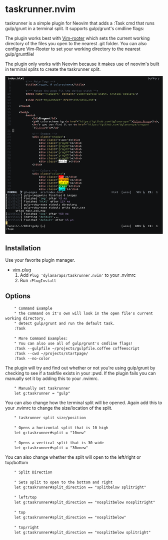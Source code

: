 # taskrunner.nvim

taskrunner is a simple plugin for Neovim that adds a :Task cmd that runs gulp/grunt in a terminal split. It supports gulp/grunt's cmdline flags:

The plugin works best with [Vim-rooter](https://github.com/airblade/vim-rooter) which sets the current working directory of the files you open to the nearest .git folder. You can also configure Vim-Rooter to set your working directory to the nearest gulp/gruntfile!

The plugin only works with Neovim because it makes use of neovim's built in terminal splits to create the taskrunner split.

![Gulp](https://raw.githubusercontent.com/dylanaraps/taskrunner.nvim/master/screenshots/gulp.png)

## Installation

Use your favorite plugin manager.

- [vim-plug](https://github.com/junegunn/vim-plug)
  1. Add `Plug 'dylanaraps/taskrunner.nvim'` to your .nvimrc
  2. Run `:PlugInstall`

## Options

```vimL
	" Command Example
	" the command on it's own will look in the open file's current working directory,
	" detect gulp/grunt and run the default task.
	:Task

	" More Command Examples:
	" You can also use all of gulp/grunt's cmdline flags!
	:Task --gulpfile ~/projects/gulpfile.coffee coffeescript
	:Task --cwd ~/projects/startpage/
	:Task --no-color
```

The plugin will try and find out whether or not you're using gulp/grunt by checking to see if a taskfile exists in your :pwd. If the plugin fails you can manually set it by adding this to your .nvimrc.

```vimL
	" Manually set taskrunner
	let g:taskrunner = "gulp"
```

You can also change how the terminal split will be opened. Again add this to your .nvimrc to change the size/location of the split.

```vimL
	" taskrunner split size/position

	" Opens a horizontal split that is 10 high
	let g:taskrunner#split = "10new"

	" Opens a vertical split that is 30 wide
	let g:taskrunner#split = "30vnew"
```

You can also change whether the split will open to the left/right or top/bottom

```vimL
	" Split Direction

	" Sets split to open to the bottom and right
	let g:taskrunner#split_direction == "splitbelow splitright"

	" left/top
	let g:taskrunner#split_direction == "nosplitbelow nosplitright"

	" top
	let g:taskrunner#split_direction == "nosplitbelow"

	" top/right
	let g:taskrunner#split_direction == "nosplitbelow splitright"

```
